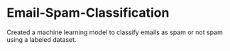 # Email-Spam-Classification
Created a machine learning model to classify emails as spam or not spam using a labeled dataset.
